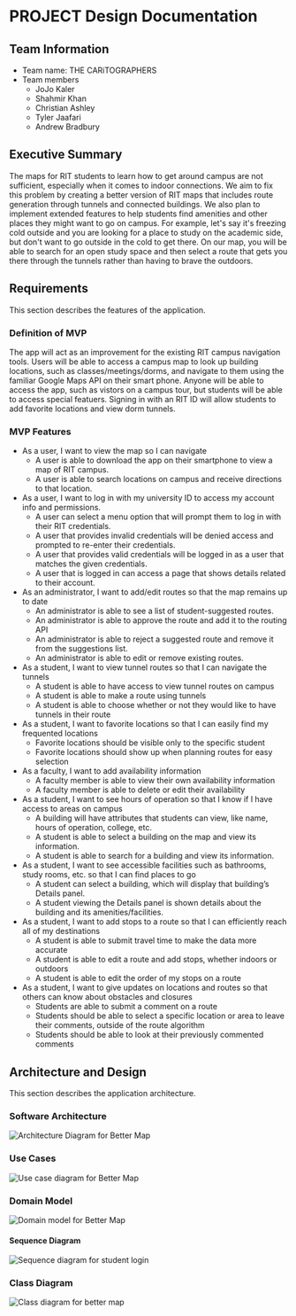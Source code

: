 
# PROJECT Design Documentation

## Team Information
* Team name: THE CARiTOGRAPHERS
* Team members
  * JoJo Kaler
  * Shahmir Khan
  * Christian Ashley
  * Tyler Jaafari
  * Andrew Bradbury

## Executive Summary

The maps for RIT students to learn how to get around campus are not sufficient, especially when it comes to indoor connections. We aim to fix this problem by creating a better version of RIT maps that includes route generation through tunnels and connected buildings. We also plan to implement extended features to help students find amenities and other places they might want to go on campus. For example, let's say it's freezing cold outside and you are looking for a place to study on the academic side, but don't want to go outside in the cold to get there. On our map, you will be able to search for an open study space and then select a route that gets you there through the tunnels rather than having to brave the outdoors. 


## Requirements

This section describes the features of the application.

### Definition of MVP
The app will act as an improvement for the existing RIT campus
navigation tools. Users will be able to access a campus map to
look up building locations, such as classes/meetings/dorms, and 
navigate to them using the familiar Google Maps API on their
smart phone. Anyone will be able to access the app, such as
vistors on a campus tour, but students will be able to access 
special featuers. Signing in with an RIT ID will allow students
to add favorite locations and view dorm tunnels.

### MVP Features
- As a user, I want to view the map so I can navigate
    - A user is able to download the app on their smartphone to view a map of RIT campus.
    - A user is able to search locations on campus and receive directions to that location.
- As a user, I want to log in with my university ID to access my account info and permissions.
    - A user can select a menu option that will prompt them to log in with their RIT credentials.
    - A user that provides invalid credentials will be denied access and prompted to re-enter their credentials.
    - A user that provides valid credentials will be logged in as a user that matches the given credentials.
    - A user that is logged in can access a page that shows details related to their account.
- As an administrator, I want to add/edit routes so that the map remains up to date
    - An administrator is able to see a list of student-suggested routes.
    - An administrator is able to approve the route and add it to the routing API
    - An administrator is able to reject a suggested route and remove it from the suggestions list.
    - An administrator is able to edit or remove existing routes.
- As a student, I want to view tunnel routes so that I can navigate the tunnels
    - A student is able to have access to view tunnel routes on campus
    - A student is able to make a route using tunnels
    - A student is able to choose whether or not they would like to have tunnels in their route
- As a student, I want to favorite locations so that I can easily find my frequented locations
    - Favorite locations should be visible only to the specific student
    - Favorite locations should show up when planning routes for easy selection
- As a faculty, I want to add availability information
    - A faculty member is able to view their own availability information
    - A faculty member is able to delete or edit their availability
- As a student, I want to see hours of operation so that I know if I have access to areas on campus
    - A building will have attributes that students can view, like name, hours of operation, college, etc.
    - A student is able to select a building on the map and view its information.
    - A student is able to search for a building and view its information.
- As a student, I want to see accessible facilities such as bathrooms, study rooms, etc. so that I can find places to go
    - A student can select a building, which will display that building’s Details panel.
    - A student viewing the Details panel is shown details about the building and its amenities/facilities.
- As a student, I want to add stops to a route so that I can efficiently reach all of my destinations
    - A student is able to submit travel time to make the data more accurate
    - A student is able to edit a route and add stops, whether indoors or outdoors
    - A student is able to edit the order of my stops on a route
- As a student, I want to give updates on locations and routes so that others can know about obstacles and closures
    - Students are able to submit a comment on a route
    - Students should be able to select a specific location or area to leave their comments, outside of the route algorithm
    - Students should be able to look at their previously commented comments


## Architecture and Design

This section describes the application architecture.

### Software Architecture
![Architecture Diagram for Better Map](/assets/better_maps-architecture_diagram.png)

### Use Cases
![Use case diagram for Better Map](/assets/better_maps.png)

### Domain Model
![Domain model for Better Map](/assets/better_maps-domain_model.png)

#### Sequence Diagram
![Sequence diagram for student login](/assets//better_maps-sequence_diagram.png)

### Class Diagram
![Class diagram for better map](/assets/better_maps-class_diagram.png)
